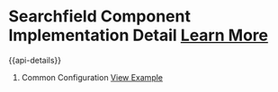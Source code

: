 # Searchfield Component Implementation Detail [Learn More](https://soho.infor.com/index.php?p=component/search-box)

{{api-details}}

1. Common Configuration [View Example]()
